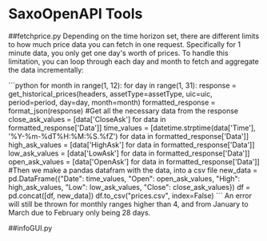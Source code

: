 # SaxoOpenAPI Tools

##fetchprice.py 
Depending on the time horizon set, there are different limits to how much price data you can fetch in one request. Specifically for 1 minute data, you only get one day's worth of prices. To handle this limitation, you can loop through each day and month to fetch and aggregate the data incrementally:

´´´python
    for month in range(1, 12):
        for day in range(1, 31):
            response = get_historical_prices(headers, assetType=assetType, uic=uic, period=period, day=day, month=month)
            formatted_response = format_json(response)
            #Get all the necessary data from the response
            close_ask_values = [data['CloseAsk'] for data in formatted_response['Data']]
            time_values = [datetime.strptime(data['Time'], '%Y-%m-%dT%H:%M:%S.%fZ') for data in formatted_response['Data']]
            high_ask_values = [data['HighAsk'] for data in formatted_response['Data']]
            low_ask_values = [data['LowAsk'] for data in formatted_response['Data']]
            open_ask_values = [data['OpenAsk'] for data in formatted_response['Data']]
            #Then we make a pandas datafram with the data, into a csv file
            new_data = pd.DataFrame({"Date": time_values, "Open": open_ask_values, "High": high_ask_values, "Low": low_ask_values, "Close": close_ask_values})
            df = pd.concat([df, new_data])
        df.to_csv("prices.csv", index=False)
´´´
An error will still be thrown for monthly ranges higher than 4, and from January to March due to February only being 28 days. 

##infoGUI.py



